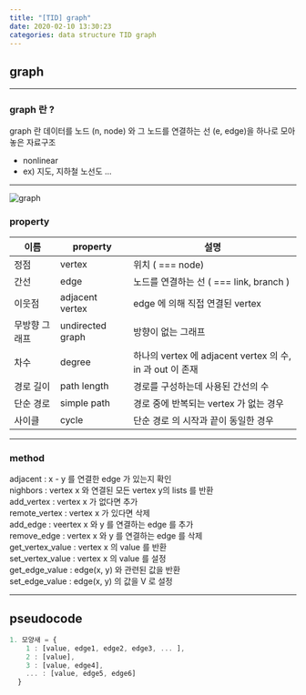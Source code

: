 ```yaml
---
title: "[TID] graph"
date: 2020-02-10 13:30:23
categories: data structure TID graph
---
```


## graph  
---
### graph 란 ?  
graph 란 데이터를 노드 (n, node) 와 그 노드를 연결하는 선 (e, edge)을 하나로 모아 놓은 자료구조  
- nonlinear  
- ex) 지도, 지하철 노선도 ...  

---

![graph](https://www.geeksforgeeks.org/wp-content/uploads/undirectedgraph.png)  
### property   
 이름 | property | 설명 
 --- | --- | --- 
 정점 | vertex | 위치 ( === node) 
 간선 | edge | 노드를 연결하는 선 ( === link, branch ) 
 이웃점 | adjacent vertex | edge 에 의해 직접 연결된 vertex 
 무방향 그래프 | undirected graph | 방향이 없는 그래프 
 차수 | degree | 하나의 vertex 에 adjacent vertex 의 수, in 과 out 이 존재 
 경로 길이 | path length | 경로를 구성하는데 사용된 간선의 수 
 단순 경로 | simple path | 경로 중에 반복되는 vertex 가 없는 경우 
 사이클 | cycle | 단순 경로 의 시작과 끝이 동일한 경우 

---  
### method   

adjacent : x - y 를 연결한 edge 가 있는지 확인  
nighbors : vertex x 와 연결된 모든 vertex y의 lists 를 반환  
add_vertex : vertex x 가 없다면 추가  
remote_vertex : vertex x 가 있다면 삭제  
add_edge : veertex x 와 y 를 연결하는 edge 를 추가  
remove_edge : vertex x 와 y 를 연결하는 edge 를 삭제  
get_vertex_value : vertex x 의 value 를 반환  
set_vertex_value : vertex x 의 value 를 설정  
get_edge_value : edge(x, y) 와 관련된 값을 반환  
set_edge_value : edge(x, y) 의 값을 V 로 설정  

---

## pseudocode  

```js
1. 모양새 = {
    1 : [value, edge1, edge2, edge3, ... ],
    2 : [value],
    3 : [value, edge4],
    ... : [value, edge5, edge6]
  }
```
